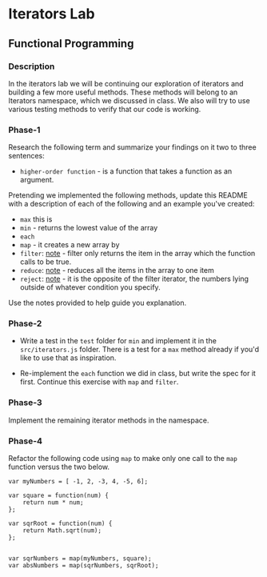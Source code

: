# Iterators Lab
## Functional Programming


### Description

In the iterators lab we will be continuing our exploration of iterators and building a few more useful methods. These methods will belong to an Iterators namespace, which we discussed in class. We also will try to use various testing methods to verify that our code is working. 


### Phase-1

Research the following term and summarize your findings on it two to three sentences:

* `higher-order function` - is a function that takes a function as an argument.


Pretending we implemented the following methods, update this README with a description of each of the following and an example you've created:


* `max` this is 
* `min` - returns the lowest value of the array
* `each`
* `map` - it creates a new array by 
* `filter`: [note](https://developer.mozilla.org/en-US/docs/Web/JavaScript/Reference/Global_Objects/Array/filter) - filter only returns the item in the array which the function calls to be true.
* `reduce`: [note](https://developer.mozilla.org/en-US/docs/Web/JavaScript/Reference/Global_Objects/Array/reduce) - reduces all the items in the array to one item
* `reject`: [note](http://underscorejs.org/#reject) - it is the opposite of the filter iterator, the numbers lying outside of whatever condition you specify.

Use the notes provided to help guide you explanation.




### Phase-2 

* Write a test in the `test` folder for `min` and implement it in the `src/iterators.js` folder. There is a test for a `max` method already if you'd like to use that as inspiration. 

* Re-implement the `each` function we did in class, but write the spec for it first. Continue this exercise with `map` and `filter`.


### Phase-3

Implement the remaining iterator methods in the namespace.


### Phase-4

Refactor the following code using `map` to make only one call to the `map` function versus the two below.


```
var myNumbers = [ -1, 2, -3, 4, -5, 6];

var square = function(num) {
	return num * num;
};

var sqrRoot = function(num) {
	return Math.sqrt(num);
};


var sqrNumbers = map(myNumbers, square);
var absNumbers = map(sqrNumbers, sqrRoot);
```




